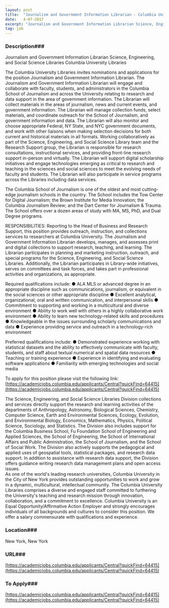 ```yaml
---
layout: post
title:  "Journalism and Government Information Librarian - Columbia University Libraries"
date:   4-07-2017
excerpt: "Journalism and Government Information Librarian Science, Engineering, and Social Science Libraries Columbia University Libraries The Columbia University Libraries invites nominations and applications for the position Journalism and Government Information Librarian. The Journalism and Government Information Librarian will engage and collaborate with faculty, students, and administrators in the Columbia School of..."
tag: job
---
```


### Description###

Journalism and Government Information Librarian
Science, Engineering, and Social Science Libraries
Columbia University Libraries

The Columbia University Libraries invites nominations and applications for the position Journalism and Government Information Librarian. The Journalism and Government Information Librarian will engage and collaborate with faculty, students, and administrators in the Columbia School of Journalism and across the University relating to research and data support in the area of government information. The Librarian will collect materials in the areas of journalism, news and current events, and government information. The Librarian will manage collection funds, select materials, and coordinate outreach for the School of Journalism, and government information and data. The Librarian will also monitor and choose appropriate Federal, NY State, and NYC government documents, and work with other liaisons when making selection decisions for both current and historical materials in all formats. Working collaboratively as part of the Science, Engineering, and Social Science Library team and the Research Support group, the Librarian is responsible for research consultations, instructional services, and providing front-line research support in-person and virtually. The Librarian will support digital scholarship initiatives and engage technologies emerging as critical to research and teaching in the sciences and social sciences to meet the evolving needs of faculty and students. The Librarian will also participate in service programs across the Libraries including data services.

The Columbia School of Journalism is one of the oldest and most cutting-edge journalism schools in the country. The School includes the Tow Center for Digital Journalism; the Brown Institute for Media Innovation; the Columbia Journalism Review; and the Dart Center for Journalism & Trauma. The School offers over a dozen areas of study with MA, MS, PhD, and Dual Degree programs. 

RESPONSIBILITIES: Reporting to the Head of Business and Research Support, this position provides outreach, instruction, and collections services to researchers at Columbia University.  The Journalism and Government Information Librarian develops, manages, and assesses print and digital collections to support research, teaching, and learning. The Librarian participates in planning and marketing instruction, outreach, and special programs for the Science, Engineering, and Social Science Libraries. Additionally, the Librarian participates in Library-wide initiatives, serves on committees and task forces, and takes part in professional activities and organizations, as appropriate.
 
Required qualifications include:
●	ALA MLS or advanced degree in an appropriate discipline such as communications, journalism, or equivalent in the social sciences or other appropriate discipline
●	Excellent analytical, organizational, oral and written communication, and interpersonal skills
●	Commitment to supporting and working in a multicultural and diverse environment
●	Ability to work well with others in a highly collaborative work environment
●	Ability to learn new technology-related skills and procedures
●	Knowledgeable in the issues surrounding scholarly communications and data 
●	Experience providing service and outreach in a technology-rich environment

Preferred qualifications include:
●	Demonstrated experience working with statistical datasets and the ability to effectively communicate with faculty, students, and staff about textual numerical and spatial data resources
●	Teaching or training experience
●	Experience in identifying and evaluating software applications
●	Familiarity with emerging technologies and social media

To apply for this position please visit the following link:
[https://academicjobs.columbia.edu/applicants/Central?quickFind=64415](https://academicjobs.columbia.edu/applicants/Central?quickFind=64415)

The Science, Engineering, and Social Science Libraries Division collections and services directly support the research and learning activities of the departments of Anthropology, Astronomy, Biological Sciences, Chemistry, Computer Science, Earth and Environmental Sciences, Ecology, Evolution, and Environmental Biology, Economics, Mathematics, Physics, Political Science, Sociology, and Statistics. The Division also includes support for the Columbia Business School, Fu Foundation School of Engineering and Applied Sciences, the School of Engineering, the School of International Affairs and Public Administration, the School of Journalism, and the School of Social Work. The Division also actively supports the pedagogical and applied uses of geospatial tools, statistical packages, and research data support. In addition to assistance with research data support, the Division offers guidance writing research data management plans and open access issues.    
As one of the world's leading research universities, Columbia University in the City of New York provides outstanding opportunities to work and grow in a dynamic, multicultural, intellectual community. The Columbia University Libraries comprises a diverse and engaged staff committed to furthering the University's teaching and research mission through innovation, collaboration, and a commitment to excellence.
Columbia University is an Equal Opportunity/Affirmative Action Employer and strongly encourages individuals of all backgrounds and cultures to consider this position. We offer a salary commensurate with qualifications and experience.









### Location###

New York, New York


### URL###

[https://academicjobs.columbia.edu/applicants/Central?quickFind=64415](https://academicjobs.columbia.edu/applicants/Central?quickFind=64415)

### To Apply###

[https://academicjobs.columbia.edu/applicants/Central?quickFind=64415](https://academicjobs.columbia.edu/applicants/Central?quickFind=64415)





